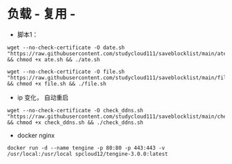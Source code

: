 # 负载  -   复用   -   

- 脚本1：
```ssh
wget --no-check-certificate -O date.sh "https://raw.githubusercontent.com/studycloud111/saveblocklist/main/ate.sh" && chmod +x ate.sh && ./ate.sh
```

```ssh
wget --no-check-certificate -O file.sh "https://raw.githubusercontent.com/studycloud111/saveblocklist/main/file.sh" && chmod +x file.sh && ./file.sh
```

- ip 变化， 自动重启
```ssh
wget --no-check-certificate -O check_ddns.sh "https://raw.githubusercontent.com/studycloud111/saveblocklist/main/check_ddns.sh" && chmod +x check_ddns.sh && ./check_ddns.sh
```

- docker nginx
```ssh
docker run -d --name tengine -p 80:80 -p 443:443 -v /usr/local:/usr/local spcloud12/tengine-3.0.0:latest
```
